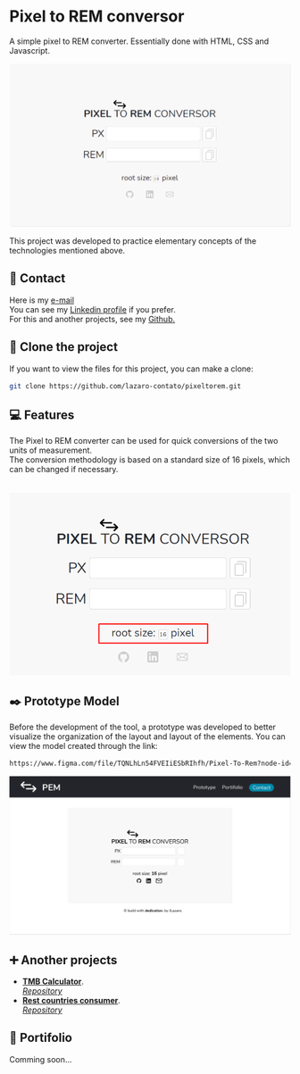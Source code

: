 # Pixel to REM conversor
A simple pixel to REM converter. Essentially done with HTML, CSS and Javascript.<br>

<img src="https://github.com/lazaro-contato/images-repo/blob/master/initial.png" alt="JLazaro" border="0">

This project was developed to practice elementary concepts of the technologies mentioned above.<br>

## 📱 Contact

Here is my [e-mail](mailto:dev.jlazaro@gmail.com?subject=Ol%C3%A1,%20L%C3%A1zaro) <br> 
You can see my [Linkedin profile](https://www.linkedin.com/in/lazaro-contato/)  if you prefer. <br>
For this and another projects, see my [Github.](https://github.com/lazaro-contato) <br>

## 	📁 Clone the project

If you want to view the files for this project, you can make a clone:

```sh
git clone https://github.com/lazaro-contato/pixeltorem.git
```

## 💻 Features

The Pixel to REM converter can be used for quick conversions of the two units of measurement. <br>
The conversion methodology is based on a standard size of 16 pixels, which can be changed if necessary.<br>
<br> <br>
<img src="https://github.com/lazaro-contato/images-repo/blob/master/root.png" alt="JLazaro" border="0">

## 	✒️ Prototype Model
Before the development of the tool, a prototype was developed to better visualize the organization of the layout and layout of the elements. You can view the model created through the link:
```sh
https://www.figma.com/file/TQNLhLn54FVEIiESbRIhfh/Pixel-To-Rem?node-id=0%3A1
```
<img src="https://github.com/lazaro-contato/images-repo/blob/master/prototype.png" alt="JLazaro" border="0">


## ➕ Another projects

* [ **TMB Calculator**](https://calories-react.netlify.app/).<br>
*[Repository](https://github.com/lazaro-contato/calories)*
* [ **Rest countries consumer**](https://rest-countries-consumer.netlify.app/).<br>
*[Repository](https://github.com/lazaro-contato/restcountriesapi)*


## 📃 Portifolio

Comming soon...





